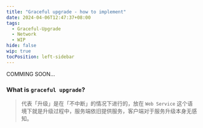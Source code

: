 ```yaml
---
title: "Graceful upgrade - how to implement"
date: 2024-04-06T12:47:37+08:00
tags:
  - Graceful-Upgrade
  - Network
  - WIP
hide: false
wip: true
tocPosition: left-sidebar
---
```


COMMING SOON...

### What is `graceful upgrade`?

> 代表「升级」是在「不中断」的情况下进行的，放在 `Web Service` 这个语境下就是升级过程中，服务端依旧提供服务，客户端对于服务升级本身无感知。